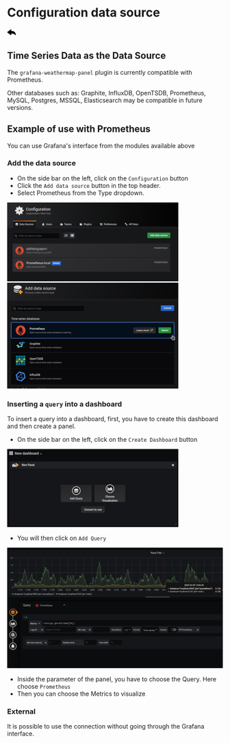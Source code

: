 # Configuration data source

[![](../../screenshots/other/Go-back.png)](README.md)

## Time Series Data as the Data Source

The `grafana-weathermap-panel` plugin is currently compatible with Prometheus.


Other databases such as: Graphite, InfluxDB, OpenTSDB, Prometheus, MySQL, Postgres, MSSQL, Elasticsearch may be compatible in future versions.

## Example of use with Prometheus

You can use Grafana's interface from the modules available above

### Add the data source

- On the side bar on the left, click on the `Configuration` button
- Click the `Add data source` button in the top header.
- Select Prometheus from the Type dropdown.

![data source](../../screenshots/init/datasource.jpg)
![data source](../../screenshots/init/add-data-source.png)

### Inserting a `query` into a dashboard

To insert a query into a dashboard, first, you have to create this dashboard and then create a panel.

- On the side bar on the left, click on the `Create Dashboard` button

![data source](../../screenshots/init/New-dashboard.png)

- You will then click on `Add Query`

![query](../../screenshots/init/query.png)

- Inside the parameter of the panel, you have to choose the Query. Here choose `Prometheus`
- Then you can choose the Metrics to visualize

### External

It is possible to use the connection without going through the Grafana interface.
